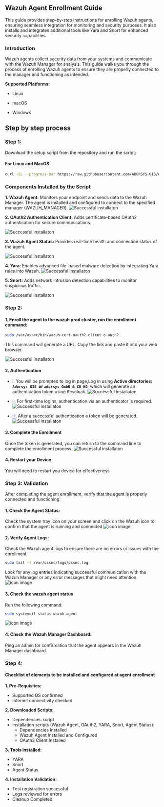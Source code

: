 ## Wazuh Agent Enrollment Guide

This guide provides step-by-step instructions for enrolling Wazuh agents, ensuring seamless integration for monitoring and security purposes. It also installs and integrates additional tools like Yara and Snort for enhanced security capabilities.

### Introduction

Wazuh agents collect security data from your systems and communicate with the Wazuh Manager for analysis. This guide walks you through the process of enrolling Wazuh agents to ensure they are properly connected to the manager and functioning as intended.

**Supported Platforms:**

- Linux

- macOS

- Windows

## Step by step process 
### Step 1:
   Download the setup script from the repository and run the script:
   #### For Linux and MacOS
   ```bash
   curl -SL --progress-bar https://raw.githubusercontent.com/ADORSYS-GIS/wazuh-agent/main/scripts/setup-agent.sh | WAZUH_MANAGER=events.wazuh.adorsys.team WAZUH_REGISTRATION_SERVER=register.wazuh.adorsys.team bash
   ```


   ### Components Installed by the Script

   **1. Wazuh Agent:**
   Monitors your endpoint and sends data to the Wazuh Manager.
   The agent is installed and configured to connect to the specified manager (WAZUH_MANAGER).
   ![Successful installaton](/images/Screenshot%20from%202024-12-16%2013-08-20.png)


   **2. OAuth2 Authentication Client:** Adds certificate-based OAuth2 authentication for secure communications.

   ![Successful installaton](/images/Screenshot%20from%202024-12-16%2012-57-12.png)

   **3. Wazuh Agent Status:** Provides real-time health and connection status of the agent.

   ![Successful installaton](/images/Screenshot%20from%202024-12-16%2013-00-01.png)

   **4. Yara:** Enables advanced file-based malware detection by integrating Yara rules into Wazuh.
   ![Successful installaton](/images/Screenshot%20from%202024-12-16%2012-59-15.png)

   **5. Snort:**
   Adds network intrusion detection capabilities to monitor suspicious traffic.

   ![Successful installaton](/images/Screenshot%20from%202024-12-16%2012-58-37.png)


### Step 2:
   #### 1. Enroll the agent to the wazuh prod cluster, run the enrollment command:

   ```bash
   sudo /var/ossec/bin/wazuh-cert-oauth2-client o-auth2
   ```
   This command will generate a URL. Copy the link and paste it into your web browser.

  ![Successful installaton](/images/Screenshot%20from%202024-12-16%2013-14-06.png)

  #### 2. Authentication

  - i. You will be prompted to log in page,Log in using **Active        directories: `Adorsys GIS `or `adorsys GmbH & CO KG`**, which will  generate an authentication token using Keycloak.
   ![Successful installaton](/images/Screenshot%20from%202024-12-16%2013-15-14.png)

  - ii. For first-time logins, authentication via an authenticator is required.
  ![Successful installaton](/images/Screenshot%20from%202024-12-16%2016-03-47.png)

  - iii. After a successful authentication a token will be generated.
   ![Successful installaton](/images/Screenshot%20from%202024-12-16%2013-15-27.png)

  #### 3. Complete the Enrollment 
  Once the token is generated, you can return to the command line to complete the enrollment process.
  ![Successful installaton](/images/Screenshot%20from%202024-12-16%2013-17-10.png)

  #### 4. Restart your Device
  You will need to restart you device for effectiveness

### Step 3: Validation
  After completing the agent enrollment, verify that the agent is properly connected and functioning:

  #### 1. Check the Agent Status:
  Check the system tray icon on your screen and click on the Wazuh icon to confirm that the agent is running and connected
  ![icon image](/images/Screenshot%20from%202024-12-16%2013-01-32.png)


  #### 2. Verify Agent Logs:
  Check the Wazuh agent logs to ensure there are no errors or issues with the enrollment:

  ```bash
  sudo tail -f /var/ossec/logs/ossec.log
  ```
  Look for any log entries indicating successful communication with the Wazuh Manager or any error messages that might need attention.
  ![icon image](/images/Screenshot%20from%202024-12-16%2016-22-18.png)


  #### 3. Check the wazuh agent status
  Run the following command:
  ```bash
  sudo systemctl status wazuh-agent
  ``` 
  ![icon image](/images/Screenshot%20from%202024-12-16%2016-19-46.png)


  #### 4. Check the Wazuh Manager Dashboard:
  Ping an admin for confirmation that the agent appears in the Wazuh Manager dashboard.


### Step 4:
  #### Checklist of elements to be installed and configured at agent enrollment 
  **1. Pre-Requisites:**
  - Supported OS confirmed
  - Internet connectivity checked

 **2. Downloaded Scripts:**
  - Dependencies script
  - Installation scripts (Wazuh Agent, OAuth2, YARA, Snort, Agent Status):
    - Dependencies Installed
    - Wazuh Agent Installed and Configured
    - OAuth2 Client Installed

  **3. Tools Installed:**
   - YARA
   - Snort
   - Agent Status

  **4. Installation Validation:**
   - Test registration successful
   - Logs reviewed for errors
   - Cleanup Completed
